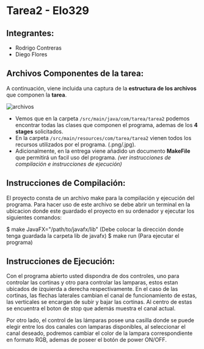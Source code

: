 # Tarea2 - Elo329
## Integrantes:
- Rodrigo Contreras
- Diego Flores
## Archivos Componentes de la tarea:
A continuación, viene incluida una captura de la **estructura de los archivos** que componen la **tarea**.

![archivos](https://cdn.discordapp.com/attachments/963944967141732384/985264370953121812/archivos.png)
- Vemos que en la carpeta ```/src/main/java/com/tarea/tarea2``` podemos encontrar todas las clases que componen el programa, ademas de los **4 stages** solicitados.
- En la carpeta ```/src/main/resources/com/tarea/tarea2```  vienen todos los recursos utilizados por el programa. (.png/.jpg).
- Adicionalmente, en la entrega viene añadido un documento **MakeFile** que permitirá un facil uso del programa. *(ver instrucciones de compilación e instrucciones de ejecución)*
## Instrucciones de Compilación:

El proyecto consta de un archivo make para la compilación y ejecución del programa.
Para hacer uso de este archivo se debe abrir un terminal en la ubicacion donde este guardado el proyecto en su ordenador y ejecutar los siguientes comandos:

$ make JavaFX="/path/to/javafx/lib" (Debe colocar la dirección donde tenga guardada la carpeta lib de javafx)
$ make run  (Para ejecutar el programa)

## Instrucciones de Ejecución:

Con el programa abierto usted dispondra de dos controles, uno para controlar las cortinas y otro para controlar las lamparas, estos estan ubicados de izquierda a derecha respectivamente.
En el caso de las cortinas, las flechas laterales cambian el canal de funcionamiento de estas,  las verticales se encargan de subir y bajar las cortinas. Al centro de estas se encuentra el boton de stop que además muestra el canal actual.

Por otro lado, el control de las lámparas posee una casilla donde se puede elegir entre los dos canales con lamparas disponibles, al seleccionar el canal deseado, podremos cambiar el color de la lampara correspondiente en formato RGB, ademas de poseer el botón de power ON/OFF.




